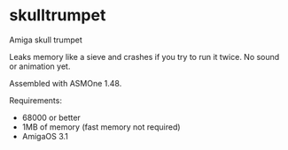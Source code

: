 # skulltrumpet
Amiga skull trumpet

Leaks memory like a sieve and crashes if you try to run it twice. No sound or animation yet.

Assembled with ASMOne 1.48.

Requirements:
- 68000 or better
- 1MB of memory (fast memory not required)
- AmigaOS 3.1